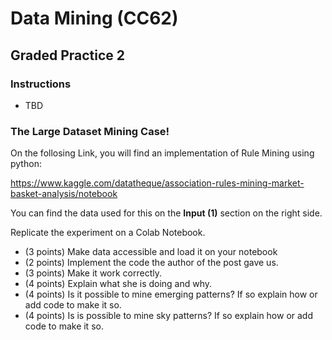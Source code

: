 # Data Mining (CC62)

## Graded Practice 2

### Instructions
* TBD

### The Large Dataset Mining Case!
On the follosing Link, you will find an implementation of Rule Mining using 
python:

https://www.kaggle.com/datatheque/association-rules-mining-market-basket-analysis/notebook

You can find the data used for this on the **Input (1)** section on the right
side.

Replicate the experiment on a Colab Notebook.

* (3 points) Make data accessible and load it on your notebook
* (2 points) Implement the code the author of the post gave us.
* (3 points) Make it work correctly.
* (4 points) Explain what she is doing and why.
* (4 points) Is it possible to mine emerging patterns? If so explain how or
             add code to make it so.
* (4 points) Is is possible to mine sky patterns? If so explain how or add code
             to make it so.
